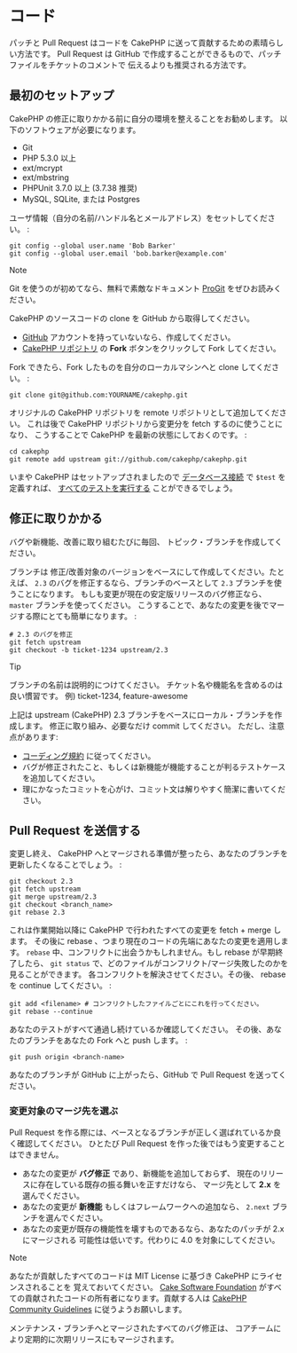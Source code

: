 # コード

パッチと Pull Request はコードを CakePHP に送って貢献するための素晴らしい方法です。
Pull Request は GitHub で作成することができるもので、パッチファイルをチケットのコメントで
伝えるよりも推奨される方法です。

## 最初のセットアップ

CakePHP の修正に取りかかる前に自分の環境を整えることをお勧めします。
以下のソフトウェアが必要になります。

- Git
- PHP 5.3.0 以上
- ext/mcrypt
- ext/mbstring
- PHPUnit 3.7.0 以上 (3.7.38 推奨)
- MySQL, SQLite, または Postgres

ユーザ情報（自分の名前/ハンドル名とメールアドレス）をセットしてください。 :

    git config --global user.name 'Bob Barker'
    git config --global user.email 'bob.barker@example.com'

> [!NOTE]
> Git を使うのが初めてなら、無料で素敵なドキュメント
> [ProGit](https://git-scm.com/book/ja/) をぜひお読みください。

CakePHP のソースコードの clone を GitHub から取得してください。

- [GitHub](https://github.com) アカウントを持っていないなら、作成してください。
- [CakePHP リポジトリ](https://github.com/cakephp/cakephp) の **Fork**
  ボタンをクリックして Fork してください。

Fork できたら、Fork したものを自分のローカルマシンへと clone してください。 :

    git clone git@github.com:YOURNAME/cakephp.git

オリジナルの CakePHP リポジトリを remote リポジトリとして追加してください。
これは後で CakePHP リポジトリから変更分を fetch するのに使うことになり、
こうすることで CakePHP を最新の状態にしておくのです。 :

    cd cakephp
    git remote add upstream git://github.com/cakephp/cakephp.git

いまや CakePHP はセットアップされましたので
[データベース接続](../development/configuration#database-configuration) で `$test` を定義すれば、
[すべてのテストを実行する](../development/testing#running-tests) ことができるでしょう。

## 修正に取りかかる

バグや新機能、改善に取り組むたびに毎回、 トピック・ブランチを作成してください。

ブランチは 修正/改善対象のバージョンをベースにして作成してください。たとえば、
`2.3` のバグを修正するなら、ブランチのベースとして `2.3` ブランチを使うことになります。
もしも変更が現在の安定版リリースのバグ修正なら、 `master` ブランチを使ってください。
こうすることで、あなたの変更を後でマージする際にとても簡単になります。 :

``` text
# 2.3 のバグを修正
git fetch upstream
git checkout -b ticket-1234 upstream/2.3
```

> [!TIP]
> ブランチの名前は説明的につけてください。
> チケット名や機能名を含めるのは良い慣習です。
> 例) ticket-1234, feature-awesome

上記は upstream (CakePHP) 2.3 ブランチをベースにローカル・ブランチを作成します。
修正に取り組み、必要なだけ commit してください。
ただし、注意点があります:

- [コーディング規約](../contributing/cakephp-coding-conventions) に従ってください。
- バグが修正されたこと、もしくは新機能が機能することが判るテストケースを追加してください。
- 理にかなったコミットを心がけ、コミット文は解りやすく簡潔に書いてください。

## Pull Request を送信する

変更し終え、 CakePHP へとマージされる準備が整ったら、あなたのブランチを
更新したくなることでしょう。 :

``` text
git checkout 2.3
git fetch upstream
git merge upstream/2.3
git checkout <branch_name>
git rebase 2.3
```

これは作業開始以降に CakePHP で行われたすべての変更を fetch + merge します。
その後に rebase 、つまり現在のコードの先端にあなたの変更を適用します。
`rebase` 中、コンフリクトに出会うかもしれません。もし rebase が早期終了したら、
`git status` で、どのファイルがコンフリクト/マージ失敗したのかを見ることができます。
各コンフリクトを解決させてください。その後、 rebase を continue してください。 :

``` text
git add <filename> # コンフリクトしたファイルごとにこれを行ってください。
git rebase --continue
```

あなたのテストがすべて通過し続けているか確認してください。
その後、あなたのブランチをあなたの Fork へと push します。 :

``` text
git push origin <branch-name>
```

あなたのブランチが GitHub に上がったら、GitHub で Pull Request を送ってください。

### 変更対象のマージ先を選ぶ

Pull Request を作る際には、ベースとなるブランチが正しく選ばれているか良く確認してください。
ひとたび Pull Request を作った後ではもう変更することはできません。

- あなたの変更が **バグ修正** であり、新機能を追加しておらず、
  現在のリリースに存在している既存の振る舞いを正すだけなら、
  マージ先として **2.x** を選んでください。
- あなたの変更が **新機能** もしくはフレームワークへの追加なら、
  `2.next` ブランチを選んでください。
- あなたの変更が既存の機能性を壊すものであるなら、あなたのパッチが 2.x にマージされる
  可能性は低いです。代わりに 4.0 を対象にしてください。

> [!NOTE]
> あなたが貢献したすべてのコードは MIT License に基づき CakePHP にライセンスされることを
> 覚えておいてください。 [Cake Software Foundation](https://cakefoundation.org/pages/about)
> がすべての貢献されたコードの所有者になります。貢献する人は
> [CakePHP Community Guidelines](https://community.cakephp.org/guidelines)
> に従うようお願いします。

メンテナンス・ブランチへとマージされたすべてのバグ修正は、
コアチームにより定期的に次期リリースにもマージされます。
